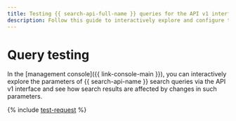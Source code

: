 ```yaml
---
title: Testing {{ search-api-full-name }} queries for the API v1 interface
description: Follow this guide to interactively explore and configure the parameters of {{ search-api-name }} search queries via the API v1, as well as get a comprehensive overview of how they influence search results.
---
```


# Query testing

In the [management console]({{ link-console-main }}), you can interactively explore the parameters of {{ search-api-name }} search queries via the API v1 interface and see how search results are affected by changes in such parameters. 

{% include [test-request](../../_includes/search-api/test-request.md) %}